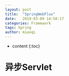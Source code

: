 ```yaml
---
layout: post
title:  "SpringWebFlux"
date:   2019-03-09 14:50:17
categories: Framework
tags: Spring
author: miaoqi
---
```


* content
{:toc}


# 异步Servlet

